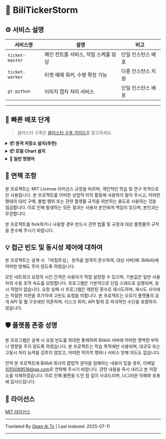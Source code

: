 # 🎫 BiliTickerStorm


## ⚙️ 서비스 설명

| 서비스명               | 설명                    | 비고         |
| ------------------ | ------------------- | --------- |
| `ticket-master`    | 메인 컨트롤 서비스, 작업 스케줄 담당 | 단일 인스턴스 배포 |
| `ticket-worker`    | 티켓 예매 워커, 수평 확장 가능      | 다중 인스턴스 지원 |
| `gt-python`        | 이미지 캡차 처리 서비스           | 단일 인스턴스 배포 |

---

## 🚀 빠른 배포 단계

> 클러스터 구축은 [클러스터 구축 가이드](https://raw.githubusercontent.com/mikumifa/biliTickerStorm/main/docs/集群搭建参考.md)를 참고하세요.

<details> <summary><strong>📦 원격 저장소 설치(추천)</strong></summary>

```bash
helm repo add bili-ticker-storm https://mikumifa.github.io/biliTickerStorm/
helm repo update
```
### 2. Chart 설치

```bash
helm install bili-ticker-storm bili-ticker-storm/bili-ticker-storm \
  --set ticketMaster.hostDataPath=/your/host/data/path \
  --set ticketWorker.pushplusToken="your_token" \
  --set ticketWorker.ticketInterval="300" \
  --set ticketWorker.ticketTimeStart="2025-05-20T13:14"
  
```

> - `hostDataPath`는 티켓 예매 설정 파일 디렉토리로, `ticket-master` 컨테이너에 마운트됩니다. 예매 설정 파일 생성은 https://github.com/mikumifa/biliTickerBuy 를 참고하세요.
> - `ticketWorker.pushplusToken`은 plusplus 푸시 알림 설정입니다. 설정 시 예매 결과 알림을 받을 수 있습니다.
> - `ticketWorker.ticketInterval`은 예매 요청 간격(초 단위)로, 기본값은 300밀리초입니다.
> - `ticketWorker.ticketTimeStart`는 예약 시작 시간으로, 형식은 `2025-05-20T13:14`입니다. 입력하지 않으면 컨테이너가 시작되자마자 바로 예매를 시작합니다.

### 3. Chart 업그레이드

```bash
helm upgrade bili-ticker-storm bili-ticker-storm/bili-ticker-storm --reuse-values \
  --set ticketWorker.ticketInterval="600"
```
</details> 
<details> <summary><strong>📦 로컬 Chart 설치</strong></summary>


### 1. Chart 설치

```bash
# 저장소 클론
git clone https://github.com/mikumifa/biliTickerStorm
# 로컬 Chart 패키지 사용
helm install bili-ticker-storm ./helm \
  --set ticketMaster.hostDataPath=/your/host/data/path \
  --set ticketWorker.pushplusToken="your_token" \
  --set ticketWorker.ticketInterval="300" \
  --set ticketWorker.ticketTimeStart="2025-05-20T13:14"
```
### 2. Chart 업그레이드

```bash
helm upgrade bili-ticker-storm ./helm --reuse-values
```
</details>
<details>
<summary><strong>📌 일반 명령어</strong></summary>

### ⏹ 제거
```bash
helm uninstall bili-ticker-storm
```
</details>


## 📩 면책 조항

본 프로젝트는 MIT License 라이선스 규정을 따르며, 개인적인 학습 및 연구 목적으로만 사용됩니다. 본 프로젝트를 어떠한 상업적 이익 활동에 사용하지 말아 주시고, 어떠한 형태의 대리 구매, 불법 행위 또는 관련 플랫폼 규칙을 위반하는 용도로 사용하는 것을 엄금합니다. 이로 인해 발생하는 모든 결과는 사용자 본인에게 책임이 있으며, 본인과는 무관합니다.

본 프로젝트를 fork하거나 사용할 경우 반드시 관련 법률 및 규정과 대상 플랫폼의 규칙을 준수해 주시기 바랍니다.

## 💡 접근 빈도 및 동시성 제어에 대하여
본 프로젝트는 설계 시 「비침투성」 원칙을 엄격히 준수하여, 대상 서버(예: Bilibili)에 어떠한 방해도 주지 않도록 하였습니다.

모든 네트워크 요청의 시간 간격은 사용자가 직접 설정할 수 있으며, 기본값은 일반 사용자의 수동 조작 속도를 모방합니다. 프로그램은 기본적으로 단일 스레드로 실행되며, 동시 작업이 없습니다. 요청 실패 시 프로그램은 제한된 횟수로 재시도하며, 재시도 사이에는 적절한 지연을 추가하여 고빈도 요청을 피합니다. 본 프로젝트는 오로지 플랫폼의 공개 API 및 웹 구조에만 의존하며, 리스크 회피, API 탈취 등 파괴적인 수단을 포함하지 않습니다.
## 🛡️ 플랫폼 존중 성명

본 프로그램은 설계 시 요청 빈도를 최대한 통제하여 Bilibili 서버에 어떠한 명백한 부하나 영향을 주지 않도록 하였습니다. 본 프로젝트는 학습 목적에만 사용되며, 대규모 또는 고동시 처리 능력을 갖추지 않았고, 어떠한 악의적 행위나 서비스 방해 의도도 없습니다.

만약 본 프로젝트에 Bilibili 회사의 합법적 권익을 침해하는 내용이 있을 경우, 이메일 [1055069518@qq.com](https://raw.githubusercontent.com/mikumifa/biliTickerStorm/main/mailto:1055069518@qq.com)로 연락해 주시기 바랍니다. 관련 내용을 즉시 내리고 본 저장소를 삭제하겠습니다. 이로 인해 불편을 드린 점 깊이 사과드리며, 너그러운 이해와 포용에 감사드립니다.

## 📄 라이선스

[MIT 라이선스](LICENSE)


---

Tranlated By [Open Ai Tx](https://github.com/OpenAiTx/OpenAiTx) | Last indexed: 2025-07-11

---